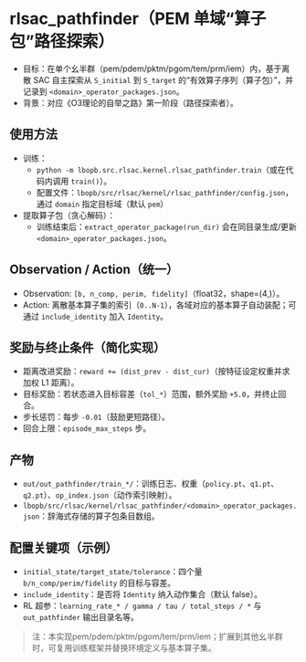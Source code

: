 # rlsac_pathfinder（PEM 单域“算子包”路径探索）

- 目标：在单个幺半群（pem/pdem/pktm/pgom/tem/prm/iem）内，基于离散 SAC 自主探索从 `S_initial` 到 `S_target` 的“有效算子序列（算子包）”，并记录到 `<domain>_operator_packages.json`。
- 背景：对应《O3理论的自举之路》第一阶段（路径探索者）。

## 使用方法

- 训练：
  - `python -m lbopb.src.rlsac.kernel.rlsac_pathfinder.train`（或在代码内调用 `train()`）。
  - 配置文件：`lbopb/src/rlsac/kernel/rlsac_pathfinder/config.json`，通过 `domain` 指定目标域（默认 `pem`）
- 提取算子包（贪心解码）：
  - 训练结束后：`extract_operator_package(run_dir)` 会在同目录生成/更新 `<domain>_operator_packages.json`。

## Observation / Action（统一）

- Observation: `[b, n_comp, perim, fidelity]`（float32，shape=(4,)）。
- Action: 离散基本算子集的索引（`0..N-1`），各域对应的基本算子自动装配；可通过 `include_identity` 加入 `Identity`。

## 奖励与终止条件（简化实现）

- 距离改进奖励：`reward += (dist_prev - dist_cur)`（按特征设定权重并求加权 L1 距离）。
- 目标奖励：若状态进入目标容差（`tol_*`）范围，额外奖励 `+5.0`，并终止回合。
- 步长惩罚：每步 `-0.01`（鼓励更短路径）。
- 回合上限：`episode_max_steps` 步。

## 产物

- `out/out_pathfinder/train_*/`：训练日志、权重（`policy.pt`、`q1.pt`、`q2.pt`）、`op_index.json`（动作索引映射）。
- `lbopb/src/rlsac/kernel/rlsac_pathfinder/<domain>_operator_packages.json`：辞海式存储的算子包条目数组。

## 配置关键项（示例）

- `initial_state/target_state/tolerance`：四个量 `b/n_comp/perim/fidelity` 的目标与容差。
- `include_identity`：是否将 `Identity` 纳入动作集合（默认 false）。
- RL 超参：`learning_rate_* / gamma / tau / total_steps / *` 与 `out_pathfinder` 输出目录名等。

> 注：本实现pem/pdem/pktm/pgom/tem/prm/iem；扩展到其他幺半群时，可复用训练框架并替换环境定义与基本算子集。






